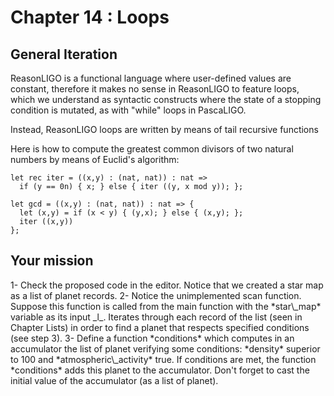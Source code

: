 # Chapter 14 : Loops

<dialog character="pilot">Captain, now that we left the atmosphere of earth, we should scan nearby star systems for alien activity. We know that the Xenomorphs like planets with high density, usually above 100 g/cm³ and that their machines trigger atmospheric activity. You should trigger a scan with these parameters.</dialog>

## General Iteration

ReasonLIGO is a functional language where user-defined values are constant, therefore it makes no sense in ReasonLIGO to feature loops, which we understand as syntactic constructs where the state of a stopping condition is mutated, as with "while" loops in PascaLIGO.

Instead, ReasonLIGO loops are written by means of tail recursive functions

Here is how to compute the greatest common divisors of two natural numbers by means of Euclid's algorithm:

```
let rec iter = ((x,y) : (nat, nat)) : nat =>
  if (y == 0n) { x; } else { iter ((y, x mod y)); };

let gcd = ((x,y) : (nat, nat)) : nat => {
  let (x,y) = if (x < y) { (y,x); } else { (x,y); };
  iter ((x,y))
};
```

## Your mission

<!-- prettier-ignore -->1- Check the proposed code in the editor. Notice that we created a star map as a list of planet records.

<!-- prettier-ignore -->2- Notice the unimplemented scan function. Suppose this function is called from the main function with the *star\_map* variable as its input _l_. Iterates through each record of the list (seen in Chapter Lists) in order to find a planet that respects specified conditions (see step 3). 

<!-- prettier-ignore -->3- Define a function *conditions* which computes in an accumulator the list of planet verifying some conditions: *density* superior to 100 and *atmospheric\_activity* true. If conditions are met, the function *conditions* adds this planet to the accumulator. Don't forget to cast the initial value of the accumulator (as a list of planet).